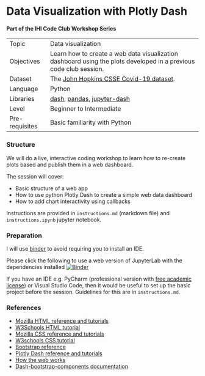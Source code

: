 # Data Visualization with Plotly Dash

#### Part of the IHI Code Club Workshop Series

|                      |                                                                                                         |
|----------------------|---------------------------------------------------------------------------------------------------------|
| Topic                | Data visualization                                                                                      |
| Objectives           | Learn how to create a web data visualization dashboard using the plots developed in a previous code club session.                     |
| Dataset              | The [John Hopkins CSSE Covid-19 dataset](https://github.com/CSSEGISandData/COVID-19).                   |
| Language             | Python                                                                                                      |
| Libraries | [dash](https://pypi.org/project/dash/), [pandas](https://pypi.org/project/pandas/), [jupyter-dash](https://pypi.org/project/jupyter-dash/) |
| Level                | Beginner to Intermediate                                                                                |
| Pre-requisites       | Basic familiarity with Python                                                  |

### Structure

We will do a live, interactive coding workshop to learn how to re-create plots based and publish them in a web
dashboard.

The session will cover:

- Basic structure of a web app
- How to use python Plotly Dash to create a simple web data dashboard
- How to add chart interactivity using callbacks

Instructions are provided in `instructions.md` (markdown file) and `instructions.ipynb` jupyter notebook.

### Preparation

I will use [binder](https://www.pythonanywhere.com/) to avoid requiring you to install an IDE.

Please click the following to use a web version of JupyterLab with the dependencies installed
[![Binder](https://mybinder.org/badge_logo.svg)](https://mybinder.org/v2/gh/nicholsons/data-viz-plotly-dash.git/HEAD?filepath=dash_app.ipynb)

If you have an IDE e.g. PyCharm (professional version with [free academic license](https://www.jetbrains.com/community/education/#students)) or Visual Studio Code, then it
would be useful to set up the basic project before the session. Guidelines for this are in `instructions.md`.

### References
- [Mozilla HTML reference and tutorials](https://developer.mozilla.org/en-US/docs/Web/HTML)
- [W3Schools HTML tutorial](https://www.w3schools.com/html/)
- [Mozilla CSS reference and tutorials](https://developer.mozilla.org/en-US/docs/Web/CSS)
- [W3schools CSS tutorial](https://www.w3schools.com/css/default.asp) 
- [Bootstrap reference](https://getbootstrap.com/)
- [Plotly Dash reference and tutorials](https://dash.plotly.com/)
- [How the web works](https://developer.mozilla.org/en-US/docs/Learn/Getting_started_with_the_web/How_the_Web_works)
- [Dash-bootstrap-components documentation](https://dash-bootstrap-components.opensource.faculty.ai/docs/)
